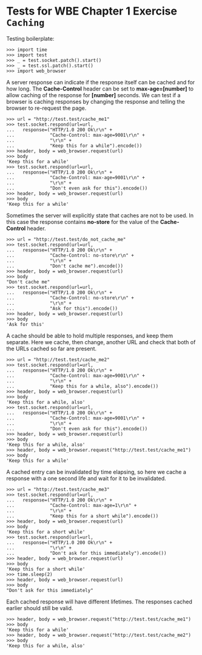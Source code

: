 Tests for WBE Chapter 1 Exercise `Caching`
==========================================

Testing boilerplate:

    >>> import time
    >>> import test
    >>> _ = test.socket.patch().start()
    >>> _ = test.ssl.patch().start()
    >>> import web_browser

A server response can indicate if the response itself can be cached and for how 
  long.
The __Cache-Control__ header can be set to __max-age=[number]__ to allow caching of
  the response for __[number]__ seconds.
We can test if a browser is caching responses by changing the response and 
  telling the browser to re-request the page.

    >>> url = "http://test.test/cache_me1"
    >>> test.socket.respond(url=url, 
    ...   response=("HTTP/1.0 200 Ok\r\n" +
    ...             "Cache-Control: max-age=9001\r\n" +
    ...             "\r\n" +
    ...             "Keep this for a while").encode())
    >>> header, body = web_browser.request(url)
    >>> body
    'Keep this for a while'
    >>> test.socket.respond(url=url, 
    ...   response=("HTTP/1.0 200 Ok\r\n" +
    ...             "Cache-Control: max-age=9001\r\n" +
    ...             "\r\n" +
    ...             "Don't even ask for this").encode())
    >>> header, body = web_browser.request(url)
    >>> body
    'Keep this for a while'

Sometimes the server will explicitly state that caches are not to be used.
In this case the response contains __no-store__ for the value of the 
  __Cache-Control__ header.

    >>> url = "http://test.test/do_not_cache_me"
    >>> test.socket.respond(url=url, 
    ...   response=("HTTP/1.0 200 Ok\r\n" +
    ...             "Cache-Control: no-store\r\n" +
    ...             "\r\n" +
    ...             "Don't cache me").encode())
    >>> header, body = web_browser.request(url)
    >>> body
    "Don't cache me"
    >>> test.socket.respond(url=url, 
    ...   response=("HTTP/1.0 200 Ok\r\n" +
    ...             "Cache-Control: no-store\r\n" +
    ...             "\r\n" +
    ...             "Ask for this").encode())
    >>> header, body = web_browser.request(url)
    >>> body
    'Ask for this'
    
A cache should be able to hold multiple responses, and keep them separate.
Here we cache, then change, another URL and check that both of the URLs cached
  so far are present.

    >>> url = "http://test.test/cache_me2"
    >>> test.socket.respond(url=url, 
    ...   response=("HTTP/1.0 200 Ok\r\n" +
    ...             "Cache-Control: max-age=9001\r\n" + 
    ...             "\r\n" +
    ...             "Keep this for a while, also").encode())
    >>> header, body = web_browser.request(url)
    >>> body
    'Keep this for a while, also'
    >>> test.socket.respond(url=url, 
    ...   response=("HTTP/1.0 200 Ok\r\n" +
    ...             "Cache-Control: max-age=9001\r\n" +
    ...             "\r\n" +
    ...             "Don't even ask for this").encode())
    >>> header, body = web_browser.request(url)
    >>> body
    'Keep this for a while, also'
    >>> header, body = web_browser.request("http://test.test/cache_me1")
    >>> body
    'Keep this for a while'
    
A cached entry can be invalidated by time elapsing, so here we cache a response
  with a one second life and wait for it to be invalidated.

    >>> url = "http://test.test/cache_me3"
    >>> test.socket.respond(url=url, 
    ...   response=("HTTP/1.0 200 Ok\r\n" +
    ...             "Cache-Control: max-age=1\r\n" + 
    ...             "\r\n" +
    ...             "Keep this for a short while").encode())
    >>> header, body = web_browser.request(url)
    >>> body
    'Keep this for a short while'
    >>> test.socket.respond(url=url, 
    ...   response=("HTTP/1.0 200 Ok\r\n" +
    ...             "\r\n" +
    ...             "Don't ask for this immediately").encode())
    >>> header, body = web_browser.request(url)
    >>> body
    'Keep this for a short while'
    >>> time.sleep(2)
    >>> header, body = web_browser.request(url)
    >>> body
    "Don't ask for this immediately"

Each cached response will have different lifetimes.
The responses cached earlier should still be valid.

    >>> header, body = web_browser.request("http://test.test/cache_me1")
    >>> body
    'Keep this for a while'
    >>> header, body = web_browser.request("http://test.test/cache_me2")
    >>> body
    'Keep this for a while, also'
